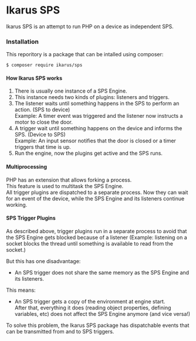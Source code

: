 # Ikarus SPS
Ikarus SPS is an attempt to run PHP on a device as independent SPS.

### Installation
This reporitory is a package that can be intalled using composer:
````bin
$ composer require ikarus/sps
````

#### How Ikarus SPS works
1.  There is usually one instance of a SPS Engine.
1.  This instance needs two kinds of plugins: listeners and triggers.
1.  The listener waits until something happens in the SPS to perform an action. (SPS to device)  
    Example: A timer event was triggered and the listener now instructs a motor to close the door.
1.  A trigger wait until something happens on the device and informs the SPS. (Device to SPS)  
    Example: An input sensor notifies that the door is closed or a timer triggers that time is up.
1.  Run the engine, now the plugins get active and the SPS runs.

#### Multiprocessing
PHP has an extension that allows forking a process.  
This feature is used to multitask the SPS Engine.  
All trigger plugins are dispatched to a separate process. Now they can wait for an event of the device, while the SPS Engine and its listeners continue working.

#### SPS Trigger Plugins
As described above, trigger plugins run in a separate process to avoid that the SPS Engine gets blocked because of a listener (Example: listening on a socket blocks the thread until something is available to read from the socket.)  

But this has one disadvantage:
- An SPS trigger does not share the same memory as the SPS Engine and its listeners.

This means:
- An SPS trigger gets a copy of the environment at engine start.  
    After that, everything it does (reading object properties, defining variables, etc) does not affect the SPS Engine anymore (and vice versa!)
    
To solve this problem, the Ikarus SPS package has dispatchable events that can be transmitted from and to SPS triggers.